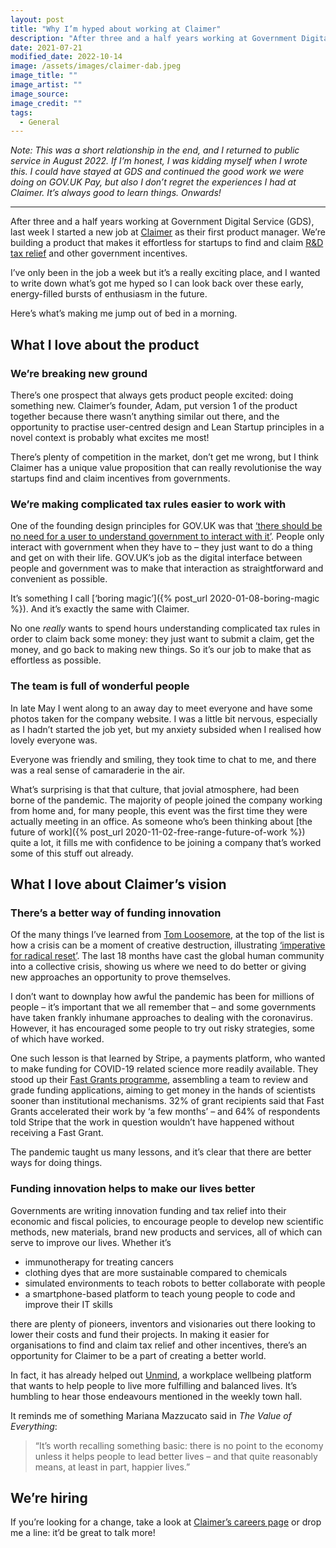 ```yaml
---
layout: post
title: "Why I’m hyped about working at Claimer"
description: "After three and a half years working at Government Digital Service, last week I started a new job at Claimer. Here’s why I’m hyped about working there."
date: 2021-07-21
modified_date: 2022-10-14
image: /assets/images/claimer-dab.jpeg
image_title: ""
image_artist: ""
image_source:
image_credit: ""
tags:
  - General
---
```


_Note: This was a short relationship in the end, and I returned to public service in August 2022. If I’m honest, I was kidding myself when I wrote this. I could have stayed at GDS and continued the good work we were doing on GOV.UK Pay, but also I don’t regret the experiences I had at Claimer. It’s always good to learn things. Onwards!_

* * *

After three and a half years working at Government Digital Service (GDS), last week I started a new job at [Claimer](https://app.claimer.com/signup/intro?ref=54hqy1ju) as their first product manager. We’re building a product that makes it effortless for startups to find and claim [R&D tax relief](https://www.gov.uk/guidance/corporation-tax-research-and-development-rd-relief) and other government incentives. 

I’ve only been in the job a week but it’s a really exciting place, and I wanted to write down what’s got me hyped so I can look back over these early, energy-filled bursts of enthusiasm in the future.

Here’s what’s making me jump out of bed in a morning.

## What I love about the product

### We’re breaking new ground

There’s one prospect that always gets product people excited: doing something new. Claimer’s founder, Adam, put version 1 of the product together because there wasn’t anything similar out there, and the opportunity to practise user-centred design and Lean Startup principles in a novel context is probably what excites me most!

There’s plenty of competition in the market, don’t get me wrong, but I think Claimer has a unique value proposition that can really revolutionise the way startups find and claim incentives from governments.

### We’re making complicated tax rules easier to work with

One of the founding design principles for GOV.UK was that [‘there should be no need for a user to understand government to interact with it’](https://gds.blog.gov.uk/2011/04/28/alpha-gov-uk-design-rules/). People only interact with government when they have to – they just want to do a thing and get on with their life. GOV.UK’s job as the digital interface between people and government was to make that interaction as straightforward and convenient as possible.

It’s something I call [‘boring magic’]({% post_url 2020-01-08-boring-magic %}). And it’s exactly the same with Claimer.

No one _really_ wants to spend hours understanding complicated tax rules in order to claim back some money: they just want to submit a claim, get the money, and go back to making new things. So it’s our job to make that as effortless as possible.

### The team is full of wonderful people

In late May I went along to an away day to meet everyone and have some photos taken for the company website. I was a little bit nervous, especially as I hadn’t started the job yet, but my anxiety subsided when I realised how lovely everyone was.

Everyone was friendly and smiling, they took time to chat to me, and there was a real sense of camaraderie in the air.

What’s surprising is that that culture, that jovial atmosphere, had been borne of the pandemic. The majority of people joined the company working from home and, for many people, this event was the first time they were actually meeting in an office. As someone who’s been thinking about [the future of work]({% post_url 2020-11-02-free-range-future-of-work %}) quite a lot, it fills me with confidence to be joining a company that’s worked some of this stuff out already.

## What I love about Claimer’s vision

### There’s a better way of funding innovation

Of the many things I’ve learned from [Tom Loosemore](https://twitter.com/tomskitomski), at the top of the list is how a crisis can be a moment of creative destruction, illustrating [‘imperative for radical reset’](https://twitter.com/tomskitomski/status/663839869295161344). The last 18 months have cast the global human community into a collective crisis, showing us where we need to do better or giving new approaches an opportunity to prove themselves.

I don’t want to downplay how awful the pandemic has been for millions of people – it’s important that we all remember that – and some governments have taken frankly inhumane approaches to dealing with the coronavirus. However, it has encouraged some people to try out risky strategies, some of which have worked.

One such lesson is that learned by Stripe, a payments platform, who wanted to make funding for COVID-19 related science more readily available. They stood up their [Fast Grants programme](https://future.a16z.com/what-we-learned-doing-fast-grants/?utm_source=pocket_mylist), assembling a team to review and grade funding applications, aiming to get money in the hands of scientists sooner than institutional mechanisms. 32% of grant recipients said that Fast Grants accelerated their work by ‘a few months’ – and 64% of respondents told Stripe that the work in question wouldn’t have happened without receiving a Fast Grant.

The pandemic taught us many lessons, and it’s clear that there are better ways for doing things.

### Funding innovation helps to make our lives better

Governments are writing innovation funding and tax relief into their economic and fiscal policies, to encourage people to develop new scientific methods, new materials, brand new products and services, all of which can serve to improve our lives. Whether it’s

- immunotherapy for treating cancers
- clothing dyes that are more sustainable compared to chemicals
- simulated environments to teach robots to better collaborate with people
- a smartphone-based platform to teach young people to code and improve their IT skills

there are plenty of pioneers, inventors and visionaries out there looking to lower their costs and fund their projects. In making it easier for organisations to find and claim tax relief and other incentives, there’s an opportunity for Claimer to be a part of creating a better world.

In fact, it has already helped out [Unmind](https://unmind.com), a workplace wellbeing platform that wants to help people to live more fulfilling and balanced lives. It’s humbling to hear those endeavours mentioned in the weekly town hall.

It reminds me of something Mariana Mazzucato said in _The Value of Everything_:
> “It’s worth recalling something basic: there is no point to the economy unless it helps people to lead better lives – and that quite reasonably means, at least in part, happier lives.”

## We’re hiring

If you’re looking for a change, take a look at [Claimer’s careers page](https://careers.claimer.com) or drop me a line: it’d be great to talk more!
